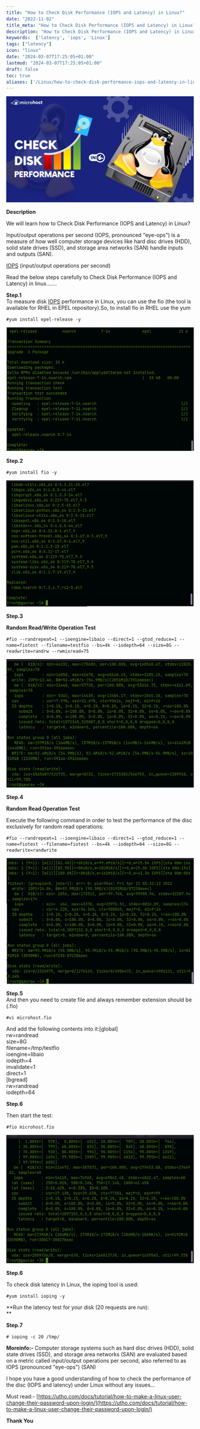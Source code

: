 ```yaml
---
title: "How to Check Disk Performance (IOPS and Latency) in Linux?"
date: "2022-11-02"
title_meta: "How to Check Disk Performance (IOPS and Latency) in Linux?"
description: "How to Check Disk Performance (IOPS and Latency) in Linux?"
keywords:  ['latency', 'iops', 'Linux']
tags: ["latency"]
icon: "linux"
date: "2024-03-07T17:25:05+01:00"
lastmod: "2024-03-07T17:25:05+01:00" 
draft: false
toc: true
aliases: ['/Linux/how-to-check-disk-performance-iops-and-latency-in-linux']
---
```


![How to Check Disk Performance](images/How-to-Check-Disk-Performance-IOPS-and-Latency-in-Linux-1024x576.png)

**Description**

We will learn how to Check Disk Performance (IOPS and Latency) in Linux?

Input/output operations per second (IOPS, pronounced "eye-ops") is a measure of how well computer storage devices like hard disc drives (HDD), solid state drives (SSD), and storage area networks (SAN) handle inputs and outputs (SAN).

[IOPS](https://en.wikipedia.org/wiki/IOPS) (input/output operations per second)

Read the below steps carefully to Check Disk Performance (IOPS and Latency) in linux.......

**Step.1**  
To measure disk [IOPS](https://utho.com/docs/tutorial/laravel-application-hosting-in-plesk/) performance in Linux, you can use the fio (the tool is available for RHEL in EPEL repository).So, to install fio in RHEL use the yum

```
#yum install epel-release -y
```

![](images/Screenshot_5-14.png)

**Step.2**

```
#yum install fio -y
```

![](images/Screenshot_6-13.png)

**Step.3**

**Random Read/Write Operation Test**

```
#fio --randrepeat=1 --ioengine=libaio --direct=1 --gtod_reduce=1 --name=fiotest --filename=testfio --bs=4k --iodepth=64 --size=8G --readwrite=randrw --rwmixread=75  

```

![](images/Screenshot_7-11.png)

**Step.4**

**Random Read Operation Test**

Execute the following command in order to test the performance of the disc exclusively for random read operations:

```
#fio --randrepeat=1 --ioengine=libaio --direct=1 --gtod_reduce=1 --name=fiotest --filename=fiotest --bs=4k --iodepth=64 --size=8G --readwrite=randwrite  

```

![](images/Screenshot_8-13.png)

**Step.5**  
And then you need to create file and always remember extension should be (.fio)

```
#vi microhost.fio  

```

And add the following contents into it:\[global\]  
rw=randread  
size=8G  
filename=/tmp/testfio  
ioengine=libaio  
iodepth=4  
invalidate=1  
direct=1  
\[bgread\]  
rw=randread  
iodepth=64

**Step.6**

Then start the test:  
```
#fio microhost.fio  

```

![](images/Screenshot_9-12.png)

**Step.6**

To check disk latency in Linux, the ioping tool is used:

```
#yum install ioping -y  

```

**Run the latency test for your disk (20 requests are run):  
**

**Step.7**  
```
# ioping -c 20 /tmp/
```

**Moreinfo:-** Computer storage systems such as hard disc drives (HDD), solid state drives (SSD), and storage area networks (SAN) are evaluated based on a metric called input/output operations per second, also referred to as IOPS (pronounced "eye-ops") (SAN)

I hope you have a good understanding of how to check the performance of the disc (IOPS and latency) under Linux without any issues...

Must read:- [https://utho.com/docs/tutorial/how-to-make-a-linux-user-change-their-password-upon-login/](https://utho.com/docs/tutorial/how-to-make-a-linux-user-change-their-password-upon-login/)

**Thank You**
